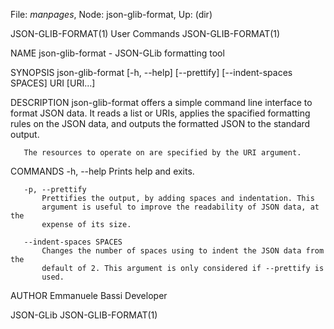File: *manpages*,  Node: json-glib-format,  Up: (dir)

JSON-GLIB-FORMAT(1)              User Commands             JSON-GLIB-FORMAT(1)



NAME
       json-glib-format - JSON-GLib formatting tool

SYNOPSIS
       json-glib-format [-h, --help] [--prettify] [--indent-spaces SPACES] URI
                        [URI...]

DESCRIPTION
       json-glib-format offers a simple command line interface to format JSON
       data. It reads a list or URIs, applies the spacified formatting rules
       on the JSON data, and outputs the formatted JSON to the standard
       output.

       The resources to operate on are specified by the URI argument.

COMMANDS
       -h, --help
           Prints help and exits.

       -p, --prettify
           Prettifies the output, by adding spaces and indentation. This
           argument is useful to improve the readability of JSON data, at the
           expense of its size.

       --indent-spaces SPACES
           Changes the number of spaces using to indent the JSON data from the
           default of 2. This argument is only considered if --prettify is
           used.

AUTHOR
       Emmanuele Bassi
           Developer



JSON-GLib                                                  JSON-GLIB-FORMAT(1)
